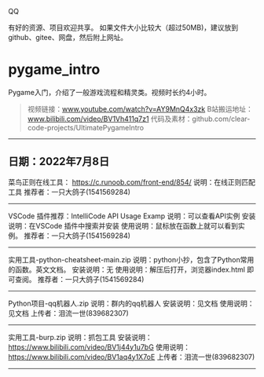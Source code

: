 QQ

有好的资源、项目欢迎共享。
如果文件大小比较大（超过50MB)，建议放到github、gitee、网盘，然后附上网址。
# pygame_intro
Pygame入门，介绍了一般游戏流程和精灵类。视频时长约4小时。
>视频链接：www.youtube.com/watch?v=AY9MnQ4x3zk
B站搬运地址：www.bilibili.com/video/BV1Vh411q7z1
代码及素材：github.com/clear-code-projects/UltimatePygameIntro
----------------------------------------------------

日期：2022年7月8日
----------------------------------------------------

菜鸟正则在线工具：
https://c.runoob.com/front-end/854/
说明：在线正则匹配工具
推荐者：一只大鸽子(1541569284)

----------------------------------------------------

VSCode 插件推荐：IntelliCode API Usage Examp
说明：可以查看API实例
安装说明：在VSCode 插件中搜索并安装
使用说明：鼠标放在函数上就可以看到实例。
推荐者：一只大鸽子(1541569284)

----------------------------------------------------

实用工具-python-cheatsheet-main.zip
说明：python小抄，包含了Python常用的函数。英文文档。
安装说明：无
使用说明：解压后打开，浏览器index.html 即可查阅。
推荐者：一只大鸽子(1541569284)

----------------------------------------------------

Python项目-qq机器人.zip
说明：群内的qq机器人
安装说明：见文档
使用说明：见文档
上传者：泪流一世(839682307)

----------------------------------------------------

实用工具-burp.zip 
说明：抓包工具
安装说明：https://www.bilibili.com/video/BV1j44y1u7bG
使用说明：https://www.bilibili.com/video/BV1aq4y1X7oE
上传者：泪流一世(839682307)

----------------------------------------------------
